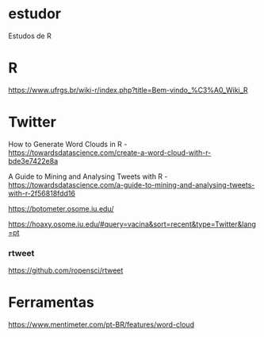 # estudor
Estudos de R



# R

https://www.ufrgs.br/wiki-r/index.php?title=Bem-vindo_%C3%A0_Wiki_R



# Twitter

How to Generate Word Clouds in R - https://towardsdatascience.com/create-a-word-cloud-with-r-bde3e7422e8a

A Guide to Mining and Analysing Tweets with R - https://towardsdatascience.com/a-guide-to-mining-and-analysing-tweets-with-r-2f56818fdd16

https://botometer.osome.iu.edu/

https://hoaxy.osome.iu.edu/#query=vacina&sort=recent&type=Twitter&lang=pt

### rtweet

https://github.com/ropensci/rtweet



# Ferramentas

https://www.mentimeter.com/pt-BR/features/word-cloud

